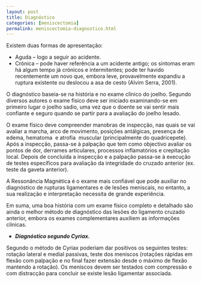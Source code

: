 ```yaml
---
layout: post
title: Diagnóstico
categories: [meniscectomia]
permalink: meniscectomia-diagnostico.html
---
```


Existem duas formas de apresentação:

<ul>
  <li>Aguda – logo a seguir ao acidente.</li>
  <li>Crónica – pode haver referência a um acidente antigo; os sintomas eram há algum tempo já crónicos e intermitentes; pode ter havido recentemente um novo que, embora leve, provavelmente expandiu a ruptura existente ou deslocou a asa de cesto (Alvim Serra, 2001).</li>
</ul>

O diagnóstico baseia-se na história e no exame clínico do joelho. Segundo diversos autores o exame físico deve ser iniciado examinando-se em primeiro lugar o joelho sadio, uma vez que o doente se vai sentir mais confiante e seguro quando se partir para a avaliação do joelho lesado.

O exame físico deve compreender manobras de inspecção, nas quais se vai avaliar a marcha, arco de movimento, posições antálgicas, presença de edema, hematoma  e atrofia  muscular (principalmente do quadrícepete). Após a inspecção, passa-se à palpação que tem como objectivo avaliar os pontos de dor, derrames articulares, processos inflamatórios e crepitação local. Depois de concluída a inspecção e a palpação passa-se à execução de testes específicos para avaliação da integridade do cruzado anterior (ex. teste da gaveta anterior).

A Ressonância Magnética é o exame mais confiável que pode auxiliar no diagnóstico de rupturas ligamentares e de lesões meniscais, no entanto, a sua realização e interpretação necessita de grande experiência.

Em suma, uma boa história com um exame físico completo e detalhado são ainda o melhor método de diagnóstico das lesões do ligamento cruzado anterior, embora os exames complementares auxiliem as informações clínicas.

<ul type="square">
  <li><strong><em>Diagnóstico segundo Cyriax.</em></strong></li>
</ul>

Segundo o método de Cyriax poderiam dar positivos os seguintes testes: rotação lateral e medial passivas, teste dos meniscos (rotações rápidas em flexão com palpação e no final fazer extensão desde o máximo de flexão mantendo a rotação). Os meniscos devem ser testados com compressão e com distracção para concluir se existe lesão ligamentar associada.